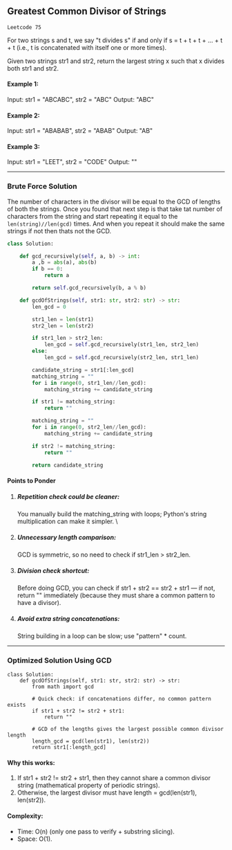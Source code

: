 ## Greatest Common Divisor of Strings
`Leetcode 75`

For two strings s and t, we say "t divides s" if and only if s = t + t + t + ... + t + t (i.e., t is concatenated with itself one or more times).

Given two strings str1 and str2, return the largest string x such that x divides both str1 and str2.

#### Example 1:
Input: str1 = "ABCABC", str2 = "ABC"
Output: "ABC"

#### Example 2:
Input: str1 = "ABABAB", str2 = "ABAB"
Output: "AB"

#### Example 3:
Input: str1 = "LEET", str2 = "CODE"
Output: ""

----

### Brute Force Solution

The number of characters in the divisor will be equal to the GCD of lengths of both the strings. Once you found that next step is that take tat number of characters from the string and start repeating it equal to the `len(string)//len(gcd)` times. And when you repeat it should make the same strings if not then thats not the GCD.

```python
class Solution:

    def gcd_recursively(self, a, b) -> int:
        a ,b = abs(a), abs(b)
        if b == 0:
            return a

        return self.gcd_recursively(b, a % b)

    def gcdOfStrings(self, str1: str, str2: str) -> str:
        len_gcd = 0

        str1_len = len(str1)
        str2_len = len(str2)

        if str1_len > str2_len:
            len_gcd = self.gcd_recursively(str1_len, str2_len)
        else:
            len_gcd = self.gcd_recursively(str2_len, str1_len)

        candidate_string = str1[:len_gcd]
        matching_string = ""
        for i in range(0, str1_len//len_gcd):
            matching_string += candidate_string

        if str1 != matching_string:
            return ""

        matching_string = ""
        for i in range(0, str2_len//len_gcd):
            matching_string += candidate_string

        if str2 != matching_string:
            return ""

        return candidate_string
```

#### Points to Ponder

1. ##### Repetition check could be cleaner:
    You manually build the matching_string with loops; Python's string multiplication can make it simpler. \
2. ##### Unnecessary length comparison:
    GCD is symmetric, so no need to check if str1_len > str2_len.
3. ##### Division check shortcut:
    Before doing GCD, you can check if str1 + str2 == str2 + str1 — if not, return "" immediately (because they must share a common pattern to have a divisor).
4. ##### Avoid extra string concatenations:
    String building in a loop can be slow; use "pattern" * count.

----

### Optimized Solution Using GCD

```
class Solution:
    def gcdOfStrings(self, str1: str, str2: str) -> str:
        from math import gcd

        # Quick check: if concatenations differ, no common pattern exists
        if str1 + str2 != str2 + str1:
            return ""

        # GCD of the lengths gives the largest possible common divisor length
        length_gcd = gcd(len(str1), len(str2))
        return str1[:length_gcd]
```

#### Why this works:

1. If str1 + str2 != str2 + str1, then they cannot share a common divisor string (mathematical property of periodic strings).
2. Otherwise, the largest divisor must have length = gcd(len(str1), len(str2)).

#### Complexity:
- Time: O(n) (only one pass to verify + substring slicing).
- Space: O(1).

